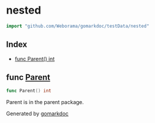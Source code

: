 <!-- Code generated by gomarkdoc. DO NOT EDIT -->

# nested

```go
import "github.com/Weborama/gomarkdoc/testData/nested"
```

## Index

- [func Parent() int](<#func-parent>)


## func [Parent](<https://github.com/Weborama/gomarkdoc/blob/master/testData/nested/parent.go#L4>)

```go
func Parent() int
```

Parent is in the parent package.



Generated by [gomarkdoc](<https://github.com/Weborama/gomarkdoc>)
